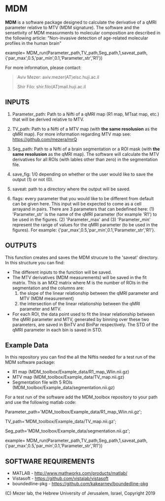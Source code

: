 # MDM #

**MDM** is a software package designed to calculate the derivative of a qMRI parameter relative to
MTV (MDM signature). The software and the sensetivity of MDM measurments to molecular composition are described in the following article:
"Non-invasive detection of age-related molecular profiles in the human brain"

example= MDM_run(Parameter_path,TV_path,Seg_path,1,saveat_path,{'par_max',0.5,'par_min',0.1,'Parameter_str','R1'})

For more information, please contact: 

>Aviv Mezer: aviv.mezer(AT)elsc.huji.ac.il
>
>Shir Filo: shir.filo(AT)mail.huji.ac.il

## INPUTS ###

1) Parameter_path:   Path to a Nifti of a qMRI map (R1 map, MTsat map, etc.) that will be derived relative to MTV. 

2) TV_path:   Path to a Nifti of a MTV map (with **the same resolusion** as the qMRI map). For more information regarding MTV map see: https://github.com/mezera/mrQ

3) Seg_path:   Path to a Nifti of a brain segmentation or a ROI mask (with **the same resolusion** as the qMRI map). The software will calculate the MTV derivatives for all ROIs (with lables other than zero) in the segmentation file.

4) save_fig:   1/0 depending on whether or the user would like to save the output (1) or not (0).

5) saveat:   path to a directory where the output will be saved.

6) flags:   every parameter that you would like to be different from default can be given here. This input will be expected to come as a cell arrayand in pairs. There are 3 parameters that can bedefined here: (1) 'Parameter_str' is the name of the qMRI parameter (for example 'R1') to be used in the figures. (2) 'Parameter_max' and (3) 'Parameter_min' represent the range of values for the qMRI parameter (to be used in the figures). For example: {'par_max',0.5,'par_min',0.1,'Parameter_str','R1'}.   


## OUTPUTS ###

This function creates and saves the MDM strucure to the 'saveat' directory. In this structure you can find:
*  The different inputs to the function will be saved.
*  The MTV derivatives (MDM measurements) will be saved in the fit matrix. This is an MX2 matrix where M is the number of ROIs in the segmentation and the columns are:
	1) the slope of the linear relationship between the qMRI parameter and MTV (MDM measurement)
	2) the intersection of the linear relationship between the qMRI parameter and MTV.
*  For each ROI, the data point used to fit the linear relationship between the qMRI parameter and MTV, generated by binning over these two parameters, are saved in BinTV and BinPar respectively. The STD of the qMRI parameter in each bin is saved in STD.   


## Example Data ###

In this repository you can find the all the Niftis needed for a test run of the MDM software package:
*  R1 map (MDM_toolbox/Example_data/R1_map_Wlin.nii.gz)
*  MTV map (MDM_toolbox/Example_data/TV_map.nii.gz)
*  Segmentation file with 5 ROIs (MDM_toolbox/Example_data/segmentation.nii.gz)   

For a test run of the software add the MDM_toolbox repository to your path and use the following matlab code:

Parameter_path='MDM_toolbox/Example_data/R1_map_Wlin.nii.gz';

TV_path='MDM_toolbox/Example_data/TV_map.nii.gz';

Seg_path='MDM_toolbox/Example_data/segmentation.nii.gz';

example= MDM_run(Parameter_path,TV_path,Seg_path,1,saveat_path,{'par_max',0.5,'par_min',0.1,'Parameter_str','R1'})

## SOFTWARE REQUIREMENTS ###
  
* MATLAB          - http://www.mathworks.com/products/matlab/
* Vistasoft       - https://github.com/vistalab/vistasoft
* boundedline-pkg - https://github.com/kakearney/boundedline-pkg    

(C) Mezer lab, the Hebrew University of Jerusalem, Israel, Copyright 2019


